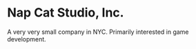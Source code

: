 # Nap Cat Studio, Inc.

A very very small company in NYC.  Primarily interested in game development.
